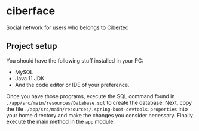 # ciberface
Social network for users who belongs to Cibertec

## Project setup
You should have the following stuff installed in your PC:
- MySQL
- Java 11 JDK
- And the code editor or IDE of your preference.

Once you have those programs, execute the SQL command found in `./app/src/main/resources/Database.sql` to create the database. Next, copy the file `./app/src/main/resources/.spring-boot-devtools.properties` into your home directory and make the changes you consider necessary. Finally execute the main method in the `app` module.
